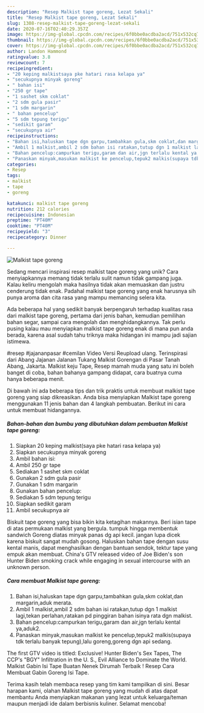 ```yaml
---
description: "Resep Malkist tape goreng, Lezat Sekali"
title: "Resep Malkist tape goreng, Lezat Sekali"
slug: 1308-resep-malkist-tape-goreng-lezat-sekali
date: 2020-07-16T02:40:29.357Z
image: https://img-global.cpcdn.com/recipes/6f0bbe0acdba2acd/751x532cq70/malkist-tape-goreng-foto-resep-utama.jpg
thumbnail: https://img-global.cpcdn.com/recipes/6f0bbe0acdba2acd/751x532cq70/malkist-tape-goreng-foto-resep-utama.jpg
cover: https://img-global.cpcdn.com/recipes/6f0bbe0acdba2acd/751x532cq70/malkist-tape-goreng-foto-resep-utama.jpg
author: Landon Hammond
ratingvalue: 3.8
reviewcount: 7
recipeingredient:
- "20 keping malkistsaya pke hatari rasa kelapa ya"
- "secukupnya minyak goreng"
- " bahan isi"
- "250 gr tape"
- "1 sashet skm coklat"
- "2 sdm gula pasir"
- "1 sdm margarin"
- " bahan pencelup"
- "5 sdm tepung terigu"
- "sedikit garam"
- "secukupnya air"
recipeinstructions:
- "Bahan isi,haluskan tape dgn garpu,tambahkan gula,skm coklat,dan margarin,aduk merata."
- "Ambil 1 malkist,ambil 2 sdm bahan isi ratakan,tutup dgn 1 malkist lagi,tekan perlahan,ratakan pd pinggiran bahan isinya rata dgn malkist."
- "Bahan pencelup:campurkan terigu,garam dan air,jgn terlalu kental ya,aduk2."
- "Panaskan minyak,masukan malkist ke pencelup,tepuk2 malkis(supaya tdk terlalu banyak tepung),lalu goreng,goreng dgn api sedang."
categories:
- Resep
tags:
- malkist
- tape
- goreng

katakunci: malkist tape goreng 
nutrition: 212 calories
recipecuisine: Indonesian
preptime: "PT40M"
cooktime: "PT40M"
recipeyield: "3"
recipecategory: Dinner

---
```



![Malkist tape goreng](https://img-global.cpcdn.com/recipes/6f0bbe0acdba2acd/751x532cq70/malkist-tape-goreng-foto-resep-utama.jpg)

Sedang mencari inspirasi resep malkist tape goreng yang unik? Cara menyiapkannya memang tidak terlalu sulit namun tidak gampang juga. Kalau keliru mengolah maka hasilnya tidak akan memuaskan dan justru cenderung tidak enak. Padahal malkist tape goreng yang enak harusnya sih punya aroma dan cita rasa yang mampu memancing selera kita.

Ada beberapa hal yang sedikit banyak berpengaruh terhadap kualitas rasa dari malkist tape goreng, pertama dari jenis bahan, kemudian pemilihan bahan segar, sampai cara mengolah dan menghidangkannya. Tak perlu pusing kalau mau menyiapkan malkist tape goreng enak di mana pun anda berada, karena asal sudah tahu triknya maka hidangan ini mampu jadi sajian istimewa.

#resep #jajananpasar #cemilan Video Versi Reupload ulang. Terinspirasi dari Abang Jajanan Jalanan Tukang Malkist Gorengan di Pasar Tanah Abang, Jakarta. Malkist keju Tape, Resep mamah muda yang satu ini boleh banget di coba, bahan bahanya gampang didapat, cara buatnya cuma hanya beberapa menit.


Di bawah ini ada beberapa tips dan trik praktis untuk membuat malkist tape goreng yang siap dikreasikan. Anda bisa menyiapkan Malkist tape goreng menggunakan 11 jenis bahan dan 4 langkah pembuatan. Berikut ini cara untuk membuat hidangannya.

<!--inarticleads1-->

##### Bahan-bahan dan bumbu yang dibutuhkan dalam pembuatan Malkist tape goreng:

1. Siapkan 20 keping malkist(saya pke hatari rasa kelapa ya)
1. Siapkan secukupnya minyak goreng
1. Ambil  bahan isi:
1. Ambil 250 gr tape
1. Sediakan 1 sashet skm coklat
1. Gunakan 2 sdm gula pasir
1. Gunakan 1 sdm margarin
1. Gunakan  bahan pencelup:
1. Sediakan 5 sdm tepung terigu
1. Siapkan sedikit garam
1. Ambil secukupnya air


Biskuit tape goreng yang bisa bikin kita ketagihan makannya. Beri isian tape di atas permukaan malkist yang bergula. tumpuk hingga membentuk sandwich Goreng diatas minyak panas dg api kecil. jangan lupa dicek karena biskuit sangat mudah gosong. Haluskan bahan tape dengan susu kental manis, dapat menghasilkan dengan bantuan sendok, tektur tape yang empuk akan membuat. China&#39;s GTV released video of Joe Biden&#39;s son Hunter Biden smoking crack while engaging in sexual intercourse with an unknown person. 

<!--inarticleads2-->

##### Cara membuat Malkist tape goreng:

1. Bahan isi,haluskan tape dgn garpu,tambahkan gula,skm coklat,dan margarin,aduk merata.
1. Ambil 1 malkist,ambil 2 sdm bahan isi ratakan,tutup dgn 1 malkist lagi,tekan perlahan,ratakan pd pinggiran bahan isinya rata dgn malkist.
1. Bahan pencelup:campurkan terigu,garam dan air,jgn terlalu kental ya,aduk2.
1. Panaskan minyak,masukan malkist ke pencelup,tepuk2 malkis(supaya tdk terlalu banyak tepung),lalu goreng,goreng dgn api sedang.


The first GTV video is titled: Exclusive! Hunter Biden&#39;s Sex Tapes, The CCP&#39;s &#34;BGY&#34; Infiltration in the U. S., Evil Alliance to Dominate the World. Malkist Gabin Isi Tape Buatan Nenek Dirumah Terbaik ! Resep Cara Membuat Gabin Goreng Isi Tape. 

Terima kasih telah membaca resep yang tim kami tampilkan di sini. Besar harapan kami, olahan Malkist tape goreng yang mudah di atas dapat membantu Anda menyiapkan makanan yang lezat untuk keluarga/teman maupun menjadi ide dalam berbisnis kuliner. Selamat mencoba!
